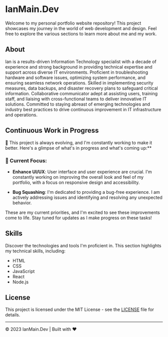 # IanMain.Dev

Welcome to my personal portfolio website repository! This project showcases my journey in the world of web development and design. Feel free to explore the various sections to learn more about me and my work.

## About

Ian is a results-driven Information Technology specialist with a decade of experience and strong background in providing technical expertise and support across diverse IT environments. Proficient in troubleshooting hardware and software issues, optimizing system performance, and ensuring seamless network operations. Skilled in implementing security measures, data backups, and disaster recovery plans to safeguard critical information. Collaborative communicator adept at assisting users, training staff, and liaising with cross-functional teams to deliver innovative IT solutions. Committed to staying abreast of emerging technologies and industry best practices to drive continuous improvement in IT infrastructure and operations.

## Continuous Work in Progress

🚧 This project is always evolving, and I'm constantly working to make it better. Here's a glimpse of what's in progress and what's coming up:**

### 🔨 Current Focus:


- **Enhance UI/UX**: User interface and user experience are crucial. I'm constantly working on improving the overall look and feel of my portfolio, with a focus on responsive design and accessibility.

- **Bug Squashing**: I'm dedicated to providing a bug-free experience. I am actively addressing issues and identifying and resolving any unexpected behavior.


These are my current priorities, and I'm excited to see these improvements come to life. Stay tuned for updates as I make progress on these tasks!


## Skills

Discover the technologies and tools I'm proficient in. This section highlights my technical skills, including:

- HTML
- CSS
- JavaScript
- React
- Node.js

## License

This project is licensed under the MIT License - see the [LICENSE](LICENSE) file for details.

---

© 2023 IanMain.Dev | Built with ❤️

